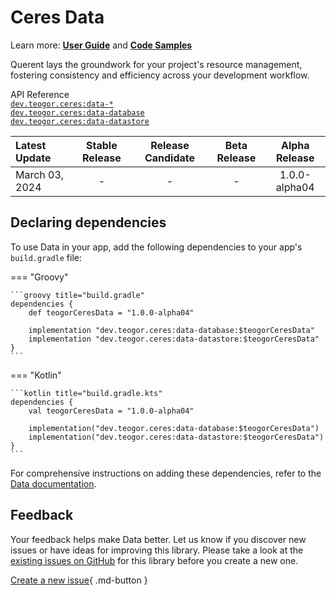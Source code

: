 # Ceres Data

Learn more: **[User Guide](../user-guide.md)** and **[Code Samples](../code-samples.md)**

Querent lays the groundwork for your project's resource management, fostering consistency and efficiency across your development workflow.

[//]: # (REGION-API-REFERENCE)

API Reference  
[`dev.teogor.ceres:data-*`](../html/data)  
[`dev.teogor.ceres:data-database`](../html/data/database)  
[`dev.teogor.ceres:data-datastore`](../html/data/datastore)

[//]: # (REGION-API-REFERENCE)

[//]: # (REGION-RELEASE-TABLE)

| Latest Update    |  Stable Release  |  Release Candidate  |  Beta Release  |  Alpha Release  |
|:-----------------|:----------------:|:-------------------:|:--------------:|:---------------:|
| March 03, 2024   |        -         |          -          |       -        |  1.0.0-alpha04  |

[//]: # (REGION-RELEASE-TABLE)

[//]: # (REGION-DEPENDENCIES)

## Declaring dependencies

To use Data in your app, add the following dependencies to your app's `build.gradle` file:

=== "Groovy"

    ```groovy title="build.gradle"
    dependencies {
        def teogorCeresData = "1.0.0-alpha04"
        
        implementation "dev.teogor.ceres:data-database:$teogorCeresData"
        implementation "dev.teogor.ceres:data-datastore:$teogorCeresData"
    }
    ```

=== "Kotlin"

    ```kotlin title="build.gradle.kts"
    dependencies {
        val teogorCeresData = "1.0.0-alpha04"
        
        implementation("dev.teogor.ceres:data-database:$teogorCeresData")
        implementation("dev.teogor.ceres:data-datastore:$teogorCeresData")
    }
    ```

For comprehensive instructions on adding these dependencies, refer to the [Data documentation](../data/index.md#getting-started-with-data).

[//]: # (REGION-DEPENDENCIES)

[//]: # (REGION-FEEDBACK)

## Feedback

Your feedback helps make Data better. Let us know if you discover new issues or have
ideas for improving this library. Please take a look at the [existing issues on GitHub](https://github.com/teogor/ceres/issues)
for this library before you create a new one.

[Create a new issue](https://github.com/teogor/ceres/issues/new){ .md-button }

[//]: # (REGION-FEEDBACK)

[//]: # (REGION-VERSION-CHANGELOG)



[//]: # (REGION-VERSION-CHANGELOG)


